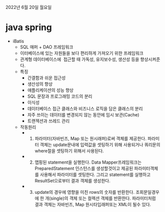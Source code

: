 2022년 6월 20일 월요일


# java spring

- iBatis
    - SQL 매퍼 + DAO 프레임워크
    - 이터베이스에 있는 자원들을 보다 편리하게 가져오기 위한 프레임워크
    - 관계형 데이터베이스에  접근할 때 가독성, 유지보수성, 생산성 등을 향상시켜준다.
    - 특징
        - 간결함과 쉬운 접근성
        - 생산성의 향상
        - 애플리케이션의 성능 향상 
        - SQL 문장과 프로그래밍 코드의 분리
        - 이식성
        - 데이터베이스 접근 클래스와 비즈니스 로직을 담은 클래스의 분리
        - 자주 쓰이는 데이터를 변경되지 않는 동안에 임시 보관(Cache)
        - 트랜젝션과 쓰레드 관리
    - 작동원리
        - 1) 파라미터(자바빈즈, Map 또는 원시래퍼)로써 객체를 제공한다. 파라미터 객체는 update문내에 입력값을 셋팅하기 위해 사용되거나 쿼리문의 where절을 셋팅하기 위해서 사용된다.
        - 2) 맵핑된 statement을 실행한다. Data Mapper프레임워크는PreparedStatement 인스턴스를 생성할것이고 제공된 파라미터객체를 사용해서 파라미터를 셋팅한다. 그리고 statement를 실행하고 ResultSet으로부터 결과 객체를 생성한다.
        - 3) update의 경우에 영향을 미친 rows의 숫자를 반환한다. 조회문일경우에 한 개(single)의 객체 또는 컬렉션 객체를 반환한다. 파라미터처럼 결과 객체는 자바빈즈, Map 원시타입래퍼또는 XML이 될수 있다.